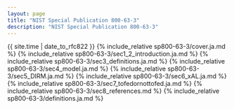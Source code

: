 ```yaml
---
layout: page
title: "NIST Special Publication 800-63-3"
description: "NIST Special Publication 800-63-3"
---
```


{{ site.time | date_to_rfc822 }}
{% include_relative sp800-63-3/cover.ja.md %}
{% include_relative sp800-63-3/sec1_2_introduction.ja.md %}
{% include_relative sp800-63-3/sec3_definitions.ja.md %}
{% include_relative sp800-63-3/sec4_model.ja.md %}
{% include_relative sp800-63-3/sec5_DIRM.ja.md %}
{% include_relative sp800-63-3/sec6_xAL.ja.md %}
{% include_relative sp800-63-3/sec7_tofedornottofed.ja.md %}
{% include_relative sp800-63-3/sec8_references.md %}
{% include_relative sp800-63-3/definitions.ja.md %}
